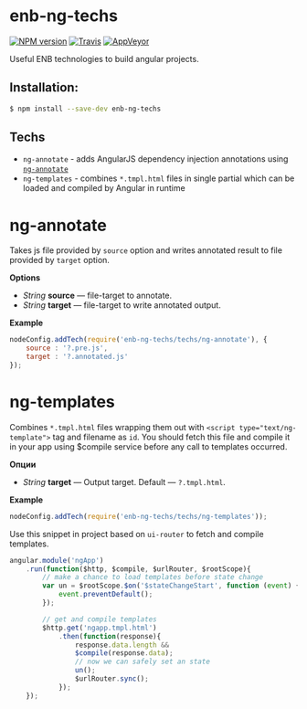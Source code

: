 enb-ng-techs
==============

[![NPM version](https://img.shields.io/npm/v/enb-ng-techs.svg?style=flat)](https://www.npmjs.org/package/enb-ng-techs)
[![Travis](https://img.shields.io/travis/bem-incubator/enb-ng-techs.svg)](https://travis-ci.org/bem-incubator/enb-ng-techs)
[![AppVeyor](https://img.shields.io/appveyor/ci/Guria/enb-ng-techs.svg)](https://ci.appveyor.com/project/Guria/enb-ng-techs)


Useful ENB technologies to build angular projects.

Installation:
----------

```sh
$ npm install --save-dev enb-ng-techs
```

Techs
----------

 * `ng-annotate` - adds AngularJS dependency injection annotations using [`ng-annotate`](https://github.com/olov/ng-annotate)
 * `ng-templates` - combines `*.tmpl.html` files in single partial which can be loaded and compiled by Angular in runtime

ng-annotate
==========

Takes js file provided by `source` option and writes annotated result to file provided by `target` option.

**Options**

* *String* **source** — file-target to annotate.
* *String* **target** — file-target to write annotated output.

**Example**

```javascript
nodeConfig.addTech(require('enb-ng-techs/techs/ng-annotate'), {
    source : '?.pre.js',
    target : '?.annotated.js'
});
```

ng-templates
==========

Combines `*.tmpl.html` files wrapping them out with `<script type="text/ng-template">` tag and filename as `id`.
You should fetch this file and compile it in your app using $compile service before any call to templates occurred.

**Опции**

* *String* **target** — Output target. Default — `?.tmpl.html`.

**Example**

```javascript
nodeConfig.addTech(require('enb-ng-techs/techs/ng-templates'));
```

Use this snippet in project based on `ui-router` to fetch and compile templates.

```javascript
angular.module('ngApp')
    .run(function($http, $compile, $urlRouter, $rootScope){
        // make a chance to load templates before state change
        var un = $rootScope.$on('$stateChangeStart', function (event) {
            event.preventDefault();
        });

        // get and compile templates
        $http.get('ngapp.tmpl.html')
            .then(function(response){
                response.data.length &&
                $compile(response.data);
                // now we can safely set an state
                un();
                $urlRouter.sync();
            });
    });
```
